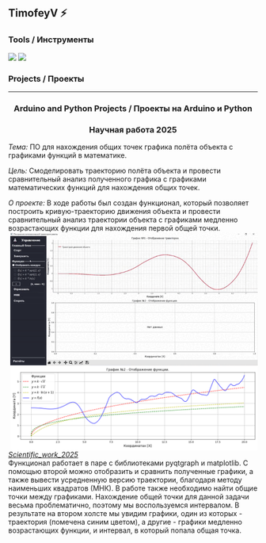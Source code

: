 ## TimofeyV :zap:
### Tools / Инструменты
<img src="https://cdn.jsdelivr.net/gh/devicons/devicon@latest/icons/python/python-original.svg" width=40> <img src="https://cdn.jsdelivr.net/gh/devicons/devicon@latest/icons/cplusplus/cplusplus-original.svg" width=40>

### Projects / Проекты
---
#### <h3 align="center">Arduino and Python Projects / Проекты на Arduino и Python</h3> <h3 align="center">Научная работа 2025</h3>
_Тема:_ ПО для нахождения общих точек графика полёта объекта с графиками функций в математике.

_Цель:_ Смоделировать траекторию полёта объекта и провести сравнительный анализ полученного графика с графиками математических функций для нахождения общих точек.

_О проекте:_ В ходе работы был создан функционал, который позволяет построить кривую-траекторию движения объекта и провести сравнительный анализ траектории объекта с графиками медленно возрастающих функции для нахождения первой общей точки.
<img src="https://github.com/TimofeyVeprev/gifs_and_pictures/blob/main/scientific_work_25/anim.gif?raw=true" align="right" width=500>

<img src="https://github.com/TimofeyVeprev/gifs_and_pictures/blob/main/scientific_work_25/all-img.png?raw=true" align="right" width=500>

_[Scientific_work_2025](https://github.com/TimofeyVeprev/Scientific_work_2025)_<br />
Функционал работает в паре с библиотеками pyqtgraph и matplotlib. С помощью второй можно отобразить и сравнить полученные графики, а также вывести усредненную версию траектории, благодаря методу наименьших квадратов (МНК). В работе также необходимо найти общие точки между графиками. Нахождение общей точки для данной задачи весьма проблематично, поэтому мы воспользуемся интервалом. В результате на втором холсте мы увидим графики, один из которых - траектория (помечена синим цветом), а другие - графики медленно возрастающих функции, и интервал, в который попала общая точка. 
<!--
**TimofeyVeprev/TimofeyVeprev** is a ✨ _special_ ✨ repository because its `README.md` (this file) appears on your GitHub profile.

Here are some ideas to get you started:

- 🔭 I’m currently working on ...
- 🌱 I’m currently learning ...
- 👯 I’m looking to collaborate on ...
- 🤔 I’m looking for help with ...
- 💬 Ask me about ...
- 📫 How to reach me: ...
- 😄 Pronouns: ...
- ⚡ Fun fact: ...
-->

